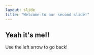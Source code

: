 ```yaml
---
layout: slide
title: "Welcome to our second slide!"
---
```

## Yeah it's me!!
Use the left arrow to go back!
